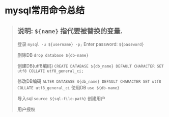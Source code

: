# mysql常用命令总结
> 说明: `${name}` 指代要被替换的变量.
> ---
> 登录
> `mysql -u ${username} -p;`
> Enter password: `${password}`
> 
> 删除DB
> `drop database ${db-name}`
> 
> 创建DB(utf8编码)
> `CREATE DATABASE ${db_name} DEFAULT CHARACTER SET utf8 COLLATE utf8_general_ci;`
> 
> 修改DB编码
> `ALTER DATABASE ${db_name} DEFAULT CHARACTER SET utf8 COLLATE utf8_general_ci`
> 使用DB
> `use ${db-name}`
> 
> 导入sql
> `source ${sql-file-path}`
> 创建用户
> 
> 用户授权
> 